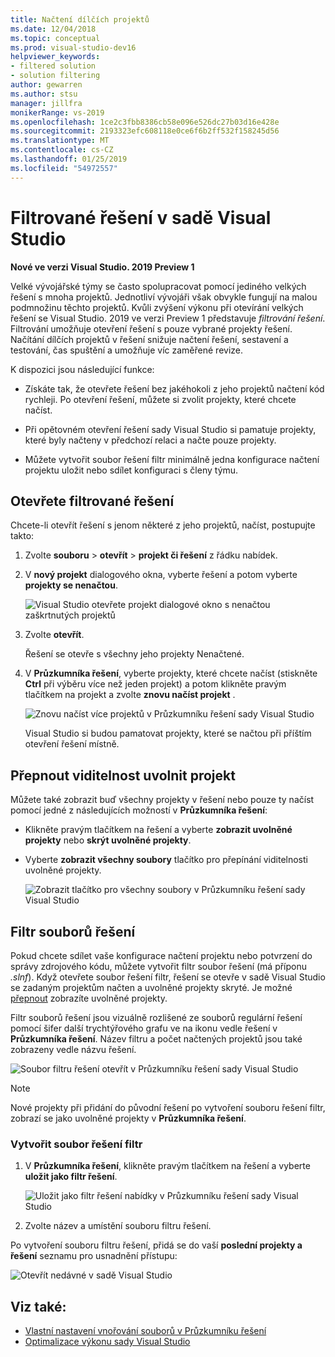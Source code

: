 ```yaml
---
title: Načtení dílčích projektů
ms.date: 12/04/2018
ms.topic: conceptual
ms.prod: visual-studio-dev16
helpviewer_keywords:
- filtered solution
- solution filtering
author: gewarren
ms.author: stsu
manager: jillfra
monikerRange: vs-2019
ms.openlocfilehash: 1ce2c3fbb8386cb58e096e526dc27b03d16e428e
ms.sourcegitcommit: 2193323efc608118e0ce6f6b2ff532f158245d56
ms.translationtype: MT
ms.contentlocale: cs-CZ
ms.lasthandoff: 01/25/2019
ms.locfileid: "54972557"
---
```

# <a name="filtered-solutions-in-visual-studio"></a>Filtrované řešení v sadě Visual Studio

**Nové ve verzi Visual Studio. 2019 Preview 1**

Velké vývojářské týmy se často spolupracovat pomocí jediného velkých řešení s mnoha projektů. Jednotliví vývojáři však obvykle fungují na malou podmnožinu těchto projektů. Kvůli zvýšení výkonu při otevírání velkých řešení se Visual Studio. 2019 ve verzi Preview 1 představuje *filtrování řešení*. Filtrování umožňuje otevření řešení s pouze vybrané projekty řešení. Načítání dílčích projektů v řešení snižuje načtení řešení, sestavení a testování, čas spuštění a umožňuje víc zaměřené revize.

K dispozici jsou následující funkce:

- Získáte tak, že otevřete řešení bez jakéhokoli z jeho projektů načtení kód rychleji. Po otevření řešení, můžete si zvolit projekty, které chcete načíst.

- Při opětovném otevření řešení sady Visual Studio si pamatuje projekty, které byly načteny v předchozí relaci a načte pouze projekty.

- Můžete vytvořit soubor řešení filtr minimálně jedna konfigurace načtení projektu uložit nebo sdílet konfiguraci s členy týmu.

## <a name="open-a-filtered-solution"></a>Otevřete filtrované řešení

Chcete-li otevřít řešení s jenom některé z jeho projektů, načíst, postupujte takto:

1. Zvolte **souboru** > **otevřít** > **projekt či řešení** z řádku nabídek.

2. V **nový projekt** dialogového okna, vyberte řešení a potom vyberte **projekty se nenačtou**.

   ![Visual Studio otevřete projekt dialogové okno s nenačtou zaškrtnutých projektů](media/filtered-solutions/do-not-load-projects.png)

3. Zvolte **otevřít**.

   Řešení se otevře s všechny jeho projekty Nenačtené.

4. V **Průzkumníka řešení**, vyberte projekty, které chcete načíst (stiskněte **Ctrl** při výběru více než jeden projekt) a potom klikněte pravým tlačítkem na projekt a zvolte **znovu načíst projekt** .

   ![Znovu načíst více projektů v Průzkumníku řešení sady Visual Studio](media/filtered-solutions/reload-project.png)

   Visual Studio si budou pamatovat projekty, které se načtou při příštím otevření řešení místně.

## <a name="toggle-unloaded-project-visibility"></a>Přepnout viditelnost uvolnit projekt

Můžete také zobrazit buď všechny projekty v řešení nebo pouze ty načíst pomocí jedné z následujících možností v **Průzkumníka řešení**:

- Klikněte pravým tlačítkem na řešení a vyberte **zobrazit uvolněné projekty** nebo **skrýt uvolněné projekty**.

- Vyberte **zobrazit všechny soubory** tlačítko pro přepínání viditelnosti uvolněné projekty.

   ![Zobrazit tlačítko pro všechny soubory v Průzkumníku řešení sady Visual Studio](media/filtered-solutions/show-all-files.PNG)

## <a name="solution-filter-files"></a>Filtr souborů řešení

Pokud chcete sdílet vaše konfigurace načtení projektu nebo potvrzení do správy zdrojového kódu, můžete vytvořit filtr soubor řešení (má příponu *.slnf*). Když otevřete soubor řešení filtr, řešení se otevře v sadě Visual Studio se zadaným projektům načten a uvolněné projekty skryté. Je možné [přepnout](#toggle-unloaded-project-visibility) zobrazíte uvolněné projekty.

Filtr souborů řešení jsou vizuálně rozlišené ze souborů regulární řešení pomocí šifer další trychtýřového grafu ve na ikonu vedle řešení v **Průzkumníka řešení**. Název filtru a počet načtených projektů jsou také zobrazeny vedle názvu řešení.

![Soubor filtru řešení otevřít v Průzkumníku řešení sady Visual Studio](media/filtered-solutions/solution-filter.PNG)

> [!NOTE]
> Nové projekty při přidání do původní řešení po vytvoření souboru řešení filtr, zobrazí se jako uvolněné projekty v **Průzkumníka řešení**.

### <a name="create-a-solution-filter-file"></a>Vytvořit soubor řešení filtr

1. V **Průzkumníka řešení**, klikněte pravým tlačítkem na řešení a vyberte **uložit jako filtr řešení**.

   ![Uložit jako filtr řešení nabídky v Průzkumníku řešení sady Visual Studio](media/filtered-solutions/save-as-solution-filter.png)

2. Zvolte název a umístění souboru filtru řešení.

Po vytvoření souboru filtru řešení, přidá se do vaší **poslední projekty a řešení** seznamu pro usnadnění přístupu:

![Otevřít nedávné v sadě Visual Studio](media/filtered-solutions/open-recent.png)

## <a name="see-also"></a>Viz také:

- [Vlastní nastavení vnořování souborů v Průzkumníku řešení](file-nesting-solution-explorer.md)
- [Optimalizace výkonu sady Visual Studio](optimize-visual-studio-performance.md)